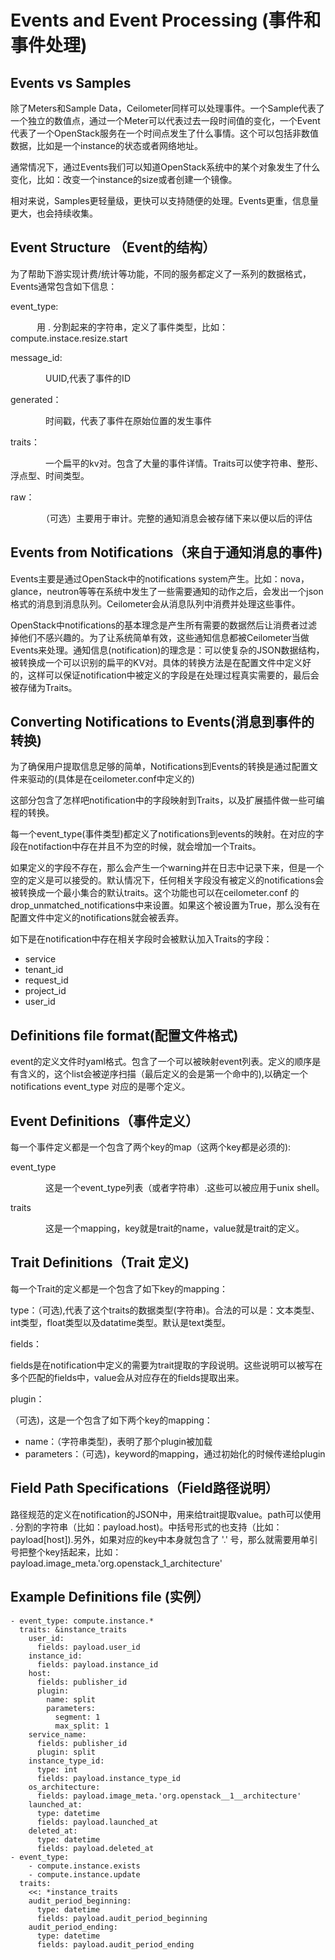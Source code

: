 # Events and Event Processing (事件和事件处理)
## Events vs Samples
除了Meters和Sample Data，Ceilometer同样可以处理事件。一个Sample代表了一个独立的数值点，通过一个Meter可以代表过去一段时间值的变化，一个Event代表了一个OpenStack服务在一个时间点发生了什么事情。这个可以包括非数值数据，比如是一个instance的状态或者网络地址。

通常情况下，通过Events我们可以知道OpenStack系统中的某个对象发生了什么变化，比如：改变一个instance的size或者创建一个镜像。

相对来说，Samples更轻量级，更快可以支持随便的处理。Events更重，信息量更大，也会持续收集。

## Event Structure （Event的结构）
为了帮助下游实现计费/统计等功能，不同的服务都定义了一系列的数据格式，Events通常包含如下信息：

event_type:

　　　用 . 分割起来的字符串，定义了事件类型，比如：compute.instace.resize.start


message_id:

　　　　UUID,代表了事件的ID

generated：

　　　　时间戳，代表了事件在原始位置的发生事件

traits：

　　　　一个扁平的kv对。包含了大量的事件详情。Traits可以使字符串、整形、浮点型、时间类型。

raw：

　　　　（可选）主要用于审计。完整的通知消息会被存储下来以便以后的评估

## Events from Notifications（来自于通知消息的事件)
Events主要是通过OpenStack中的notifications system产生。比如：nova，glance，neutron等等在系统中发生了一些需要通知的动作之后，会发出一个json格式的消息到消息队列。Ceilometer会从消息队列中消费并处理这些事件。

OpenStack中notifications的基本理念是产生所有需要的数据然后让消费者过滤掉他们不感兴趣的。为了让系统简单有效，这些通知信息都被Ceilometer当做Events来处理。通知信息(notification)的理念是：可以使复杂的JSON数据结构，被转换成一个可以识别的扁平的KV对。具体的转换方法是在配置文件中定义好的，这样可以保证notification中被定义的字段是在处理过程真实需要的，最后会被存储为Traits。

## Converting Notifications to Events(消息到事件的转换)
为了确保用户提取信息足够的简单，Notifications到Events的转换是通过配置文件来驱动的(具体是在ceilometer.conf中定义的)

这部分包含了怎样吧notification中的字段映射到Traits，以及扩展插件做一些可编程的转换。

每一个event_type(事件类型)都定义了notifications到events的映射。在对应的字段在notifaction中存在并且不为空的时候，就会增加一个Traits。

如果定义的字段不存在，那么会产生一个warning并在日志中记录下来，但是一个空的定义是可以接受的。默认情况下，任何相关字段没有被定义的notifications会被转换成一个最小集合的默认traits。这个功能也可以在ceilometer.conf 的drop_unmatched_notifications中来设置。如果这个被设置为True，那么没有在配置文件中定义的notifications就会被丢弃。

如下是在notification中存在相关字段时会被默认加入Traits的字段：

- service
- tenant_id
- request_id
- project_id
- user_id 

## Definitions file format(配置文件格式)
event的定义文件时yaml格式。包含了一个可以被映射event列表。定义的顺序是有含义的，这个list会被逆序扫描（最后定义的会是第一个命中的),以确定一个notifications event_type 对应的是哪个定义。

## Event Definitions（事件定义）
每一个事件定义都是一个包含了两个key的map（这两个key都是必须的):

event_type

　　　　这是一个event_type列表（或者字符串）.这些可以被应用于unix shell。

traits

　　　　这是一个mapping，key就是trait的name，value就是trait的定义。
## Trait Definitions（Trait 定义)
每一个Trait的定义都是一个包含了如下key的mapping：

type：（可选),代表了这个traits的数据类型(字符串)。合法的可以是：文本类型、int类型，float类型以及datatime类型。默认是text类型。

fields：

fields是在notification中定义的需要为trait提取的字段说明。这些说明可以被写在多个匹配的fields中，value会从对应存在的fields提取出来。

plugin：

（可选)，这是一个包含了如下两个key的mapping：

- name：（字符串类型)，表明了那个plugin被加载
- parameters：（可选)，keyword的mapping，通过初始化的时候传递给plugin

## Field Path Specifications（Field路径说明）
路径规范的定义在notification的JSON中，用来给trait提取value。path可以使用 . 分割的字符串（比如：payload.host)。中括号形式的也支持（比如：payload[host]).另外，如果对应的key中本身就包含了 '.' 号，那么就需要用单引号把整个key括起来，比如：payload.image_meta.'org.openstack_1_architecture'

## Example Definitions file (实例）


```
- event_type: compute.instance.*
  traits: &instance_traits
    user_id:
      fields: payload.user_id
    instance_id:
      fields: payload.instance_id
    host:
      fields: publisher_id
      plugin:
        name: split
        parameters:
          segment: 1
          max_split: 1
    service_name:
      fields: publisher_id
      plugin: split
    instance_type_id:
      type: int
      fields: payload.instance_type_id
    os_architecture:
      fields: payload.image_meta.'org.openstack__1__architecture'
    launched_at:
      type: datetime
      fields: payload.launched_at
    deleted_at:
      type: datetime
      fields: payload.deleted_at
- event_type:
    - compute.instance.exists
    - compute.instance.update
  traits:
    <<: *instance_traits
    audit_period_beginning:
      type: datetime
      fields: payload.audit_period_beginning
    audit_period_ending:
      type: datetime
      fields: payload.audit_period_ending
```
